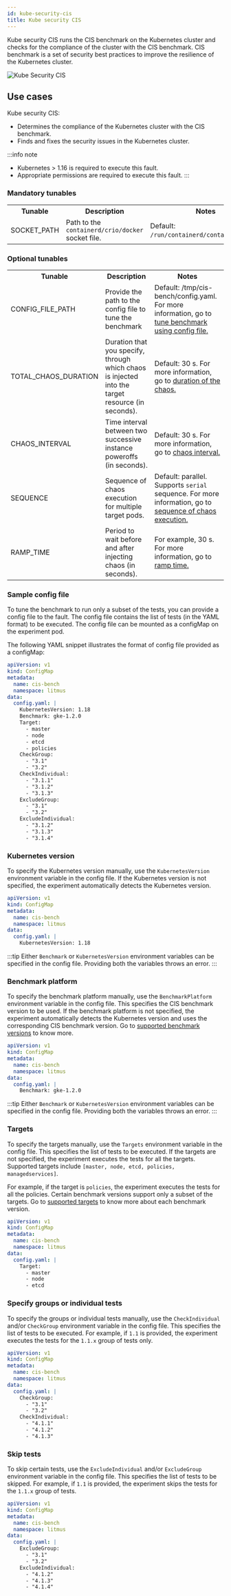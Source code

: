 ```yaml
---
id: kube-security-cis
title: Kube security CIS
---
```

Kube security CIS runs the CIS benchmark on the Kubernetes cluster and checks for the compliance of the cluster with the CIS benchmark. CIS benchmark is a set of security best practices to improve the resilience of the Kubernetes cluster.

![Kube Security CIS](./static/images/kube-security-cis.png)

## Use cases
Kube security CIS:
- Determines the compliance of the Kubernetes cluster with the CIS benchmark.
- Finds and fixes the security issues in the Kubernetes cluster.

:::info note
- Kubernetes > 1.16 is required to execute this fault.
- Appropriate permissions are required to execute this fault.
:::

<h3>Mandatory tunables</h3>
<table>
    <tr>
        <th> Tunable </th>
        <th> Description </th>
        <th> Notes </th>
    </tr>
    <tr>
        <td> SOCKET_PATH </td>
        <td> Path to the <code>containerd/crio/docker</code> socket file. </td>
        <td> Default: <code>/run/containerd/containerd.sock</code>. </td>
    </tr>
</table>
<h3>Optional tunables</h3>
<table>
    <tr>
        <th> Tunable </th>
        <th> Description </th>
        <th> Notes </th>
    </tr>
    <tr>
        <td> CONFIG_FILE_PATH </td>
        <td> Provide the path to the config file to tune the benchmark</td>
        <td> Default: /tmp/cis-bench/config.yaml. For more information, go to <a href="https://developer.harness.io/docs/chaos-engineering/chaos-faults/security-chaos/kube-security-cis#tune-benchmark-using-config-file"> tune benchmark using config file.</a></td>
    </tr>
    <tr>
        <td> TOTAL_CHAOS_DURATION </td>
        <td> Duration that you specify, through which chaos is injected into the target resource (in seconds).</td>
        <td> Default: 30 s. For more information, go to <a href="https://developer.harness.io/docs/chaos-engineering/chaos-faults/common-tunables-for-all-faults#duration-of-the-chaos"> duration of the chaos.</a></td>
    </tr>
    <tr>
        <td> CHAOS_INTERVAL </td>
        <td> Time interval between two successive instance poweroffs (in seconds). </td>
        <td> Default: 30 s. For more information, go to <a href="https://developer.harness.io/docs/chaos-engineering/chaos-faults/common-tunables-for-all-faults#chaos-interval"> chaos interval.</a></td>
    </tr>
    <tr>
        <td> SEQUENCE </td>
        <td> Sequence of chaos execution for multiple target pods.</td>
        <td> Default: parallel. Supports <code>serial</code> sequence. For more information, go to <a href="https://developer.harness.io/docs/chaos-engineering/chaos-faults/common-tunables-for-all-faults#sequence-of-chaos-execution"> sequence of chaos execution.</a></td>
    </tr>
    <tr>
        <td> RAMP_TIME </td>
        <td> Period to wait before and after injecting chaos (in seconds). </td>
        <td> For example, 30 s. For more information, go to <a href="https://developer.harness.io/docs/chaos-engineering/chaos-faults/common-tunables-for-all-faults#ramp-time"> ramp time.</a></td>
    </tr>
</table>


### Sample config file
To tune the benchmark to run only a subset of the tests, you can provide a config file to the fault. The config file contains the list of tests (in the YAML format) to be executed. The config file can be mounted as a configMap on the experiment pod.

The following YAML snippet illustrates the format of config file provided as a configMap:

[embedmd]:# (./static/manifests/kube-security-cis/sample-config.yaml yaml)
```yaml
apiVersion: v1
kind: ConfigMap
metadata:
  name: cis-bench
  namespace: litmus
data:
  config.yaml: |
    KubernetesVersion: 1.18
    Benchmark: gke-1.2.0
    Target:
      - master
      - node
      - etcd
      - policies
    CheckGroup:
      - "3.1"
      - "3.2"
    CheckIndividual:
      - "3.1.1"
      - "3.1.2"
      - "3.1.3"
    ExcludeGroup:
      - "3.1"
      - "3.2"
    ExcludeIndividual:
      - "3.1.2"
      - "3.1.3"
      - "3.1.4"
```

### Kubernetes version
To specify the Kubernetes version manually, use the `KubernetesVersion` environment variable in the config file. If the Kubernetes version is not specified, the experiment automatically detects the Kubernetes version.

[embedmd]:# (./static/manifests/kube-security-cis/kubernetes-version.yaml yaml)
```yaml
apiVersion: v1
kind: ConfigMap
metadata:
  name: cis-bench
  namespace: litmus
data:
  config.yaml: |
    KubernetesVersion: 1.18
```

:::tip
Either `Benchmark` or `KubernetesVersion` environment variables can be specified in the config file. Providing both the variables throws an error.
:::

### Benchmark platform
To specify the benchmark platform manually, use the `BenchmarkPlatform` environment variable in the config file. This specifies the CIS benchmark version to be used. If the benchmark platform is not specified, the experiment automatically detects the Kubernetes version and uses the corresponding CIS benchmark version. Go to <a href="https://github.com/aquasecurity/kube-bench/blob/main/docs/platforms.md">supported benchmark versions</a> to know more.

[embedmd]:# (./static/manifests/kube-security-cis/benchmark-platform.yaml yaml)
```yaml
apiVersion: v1
kind: ConfigMap
metadata:
  name: cis-bench
  namespace: litmus
data:
  config.yaml: |
    Benchmark: gke-1.2.0
```

:::tip
Either `Benchmark` or `KubernetesVersion` environment variables can be specified in the config file. Providing both the variables throws an error.
:::

### Targets
To specify the targets manually, use the `Targets` environment variable in the config file. This specifies the list of tests to be executed. If the targets are not specified, the experiment executes the tests for all the targets. Supported targets include `[master, node, etcd, policies, managedservices]`. 

For example, if the target is `policies`, the experiment executes the tests for all the policies. Certain benchmark versions support only a subset of the targets. Go to <a href="https://github.com/aquasecurity/kube-bench/blob/main/docs/architecture.md">supported targets</a> to know more about each benchmark version.

[embedmd]:# (./static/manifests/kube-security-cis/targets.yaml yaml)
```yaml
apiVersion: v1
kind: ConfigMap
metadata:
  name: cis-bench
  namespace: litmus
data:
  config.yaml: |
    Target:
      - master
      - node
      - etcd
```

### Specify groups or individual tests
To specify the groups or individual tests manually, use the `CheckIndividual` and/or `CheckGroup` environment variable in the config file. This specifies the list of tests to be executed. For example, if `1.1` is provided, the experiment executes the tests for the `1.1.x` group of tests only.

[embedmd]:# (./static/manifests/kube-security-cis/specify-test-group-individual.yaml yaml)
```yaml
apiVersion: v1
kind: ConfigMap
metadata:
  name: cis-bench
  namespace: litmus
data:
  config.yaml: |
    CheckGroup:
      - "3.1"
      - "3.2"
    CheckIndividual:
      - "4.1.1"
      - "4.1.2"
      - "4.1.3"
```

### Skip tests
To skip certain tests, use the `ExcludeIndividual` and/or `ExcludeGroup` environment variable in the config file. This specifies the list of tests to be skipped. For example, if `1.1` is provided, the experiment skips the tests for the `1.1.x` group of tests.

[embedmd]:# (./static/manifests/kube-security-cis/exclude-test-group-individual.yaml yaml)
```yaml
apiVersion: v1
kind: ConfigMap
metadata:
  name: cis-bench
  namespace: litmus
data:
  config.yaml: |
    ExcludeGroup:
      - "3.1"
      - "3.2"
    ExcludeIndividual:
      - "4.1.2"
      - "4.1.3"
      - "4.1.4"
```